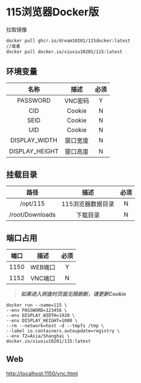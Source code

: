 # 115浏览器Docker版
拉取镜像
```bash
docker pull ghcr.io/dream10201/115docker:latest
//或者
docker pull docker.io/xiuxiu10201/115:latest
```
## 环境变量

| 名称 | 描述 | 必须|
|:---------:|:---------:|:---------:|
|PASSWORD|VNC密码|Y|
|CID|Cookie|N|
|SEID|Cookie|N|
|UID|Cookie|N|
|DISPLAY_WIDTH|窗口宽度|N|
|DISPLAY_HEIGHT|窗口高度|N|

## 挂载目录

| 路径 | 描述 | 必须|
|:---------:|:---------:|:---------:|
|/opt/115|115浏览器数据目录|N|
|/root/Downloads|下载目录|N|

## 端口占用
| 端口 | 描述 | 必须|
|:---------:|:---------:|:---------:|
|1150|WEB端口|Y|
|1152|VNC端口|N|

> ***如果进入网盘时页面无限刷新，请更新Cookie***

```shell
docker run --name=115 \
--env PASSWORD=123456 \
--env DISPLAY_WIDTH=1920 \
--env DISPLAY_HEIGHT=1080 \
--rm --network=host -d --tmpfs /tmp \
--label io.containers.autoupdate=registry \
--env TZ=Asia/Shanghai \
docker.io/xiuxiu10201/115:latest
```
## Web
[http://localhost:1150/vnc.html](http://localhost:1150/vnc.html)
